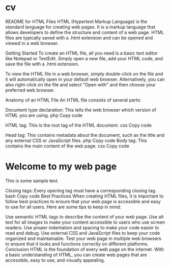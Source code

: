 # cv
README for HTML Files
HTML (Hypertext Markup Language) is the standard language for creating web pages. It is a markup language that allows developers to define the structure and content of a web page. HTML files are typically saved with a .html extension and can be opened and viewed in a web browser.

Getting Started
To create an HTML file, all you need is a basic text editor like Notepad or TextEdit. Simply open a new file, add your HTML code, and save the file with a .html extension.

To view the HTML file in a web browser, simply double-click on the file and it will automatically open in your default web browser. Alternatively, you can also right-click on the file and select "Open with" and then choose your preferred web browser.

Anatomy of an HTML File
An HTML file consists of several parts:

Document type declaration: This tells the web browser which version of HTML you are using.
php
Copy code
<!DOCTYPE html>
HTML tag: This is the root tag of the HTML document.
css
Copy code
<html>
Head tag: This contains metadata about the document, such as the title and any external CSS or JavaScript files.
php
Copy code
<head>
    <title>My Web Page</title>
    <link rel="stylesheet" href="style.css">
    <script src="script.js"></script>
</head>
Body tag: This contains the main content of the web page.
css
Copy code
<body>
    <h1>Welcome to my web page</h1>
    <p>This is some sample text.</p>
</body>
Closing tags: Every opening tag must have a corresponding closing tag.
bash
Copy code
</html>
Best Practices
When creating HTML files, it is important to follow best practices to ensure that your web page is accessible and easy to use for all users. Here are some tips to keep in mind:

Use semantic HTML tags to describe the content of your web page.
Use alt text for all images to make your content accessible to users who use screen readers.
Use proper indentation and spacing to make your code easier to read and debug.
Use external CSS and JavaScript files to keep your code organized and maintainable.
Test your web page in multiple web browsers to ensure that it looks and functions correctly on different platforms.
Conclusion
HTML is the foundation of every web page on the internet. With a basic understanding of HTML, you can create web pages that are accessible, easy to use, and visually appealing.
